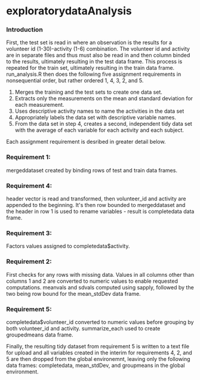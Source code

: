 # exploratorydataAnalysis

### Introduction
First, the test set is read in where an observation is the results for a volunteer id (1-30)-activity (1-6) combination. The volunteer id and activity are in separate files and thus must also be read in and then column binded to the results, ultimately resulting in the test  data frame. This process is repeated for the train set, ultimately resulting in the train data frame. run_analysis.R then does the following five assignment requirements in nonsequential order, but rather ordered 1, 4, 3, 2, and 5.

1. Merges the training and the test sets to create one data set.
2. Extracts only the measurements on the mean and standard deviation for each measurement.
3. Uses descriptive activity names to name the activities in the data set
4. Appropriately labels the data set with descriptive variable names.
5. From the data set in step 4, creates a second, independent tidy data set with the average of each variable for each activity and each subject.

Each assignment requirement is desribed in greater detail below.

### Requirement 1:
mergeddataset created by binding rows of test and train data frames.

### Requirement 4:
header vector is read and transformed, then volunteer_id and activity are appended to the beginning. It's then row bounded to mergeddataset and the header in row 1 is used to rename variables - result is completedata data frame.

### Requirement 3:
Factors values assigned to completedata$activity.

### Requirement 2:
First checks for any rows with missing data. Values in all columns other than columns 1 and 2 are converted to numeric values to enable requested computations. meanvals and sdvals computed using sapply, followed by the two being row bound for the mean_stdDev data frame.

### Requirement 5:
completedata$volunteer_id converted to numeric values before grouping by both volunteer_id and activity. summarize_each used to create groupedmeans data frame.

Finally, the resulting tidy dataset from requirement 5 is written to a text file for upload and all variables created in the interim for requirements 4, 2, and 5 are then dropped from the global environemnt, leaving only the following data frames: completedata, mean_stdDev, and groupmeans in the global environment.
